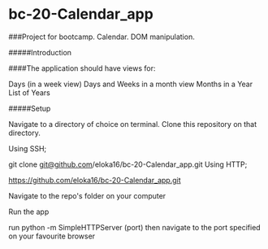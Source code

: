 # bc-20-Calendar_app

###Project for bootcamp. Calendar. DOM manipulation.

#####Introduction


####The application should have views for:

Days (in a week view)
Days and Weeks in a month view
Months in a Year
List of Years


#####Setup 

Navigate to a directory of choice on terminal.
Clone this repository on that directory.

Using SSH;

git clone git@github.com/eloka16/bc-20-Calendar_app.git
Using HTTP;

https://github.com/eloka16/bc-20-Calendar_app.git

Navigate to the repo's folder on your computer


Run the app

run python -m SimpleHTTPServer (port)
then navigate to the port specified on your favourite browser  
